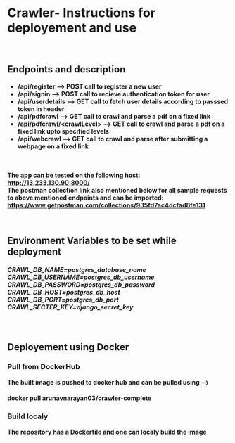 <h1>Crawler- Instructions for deployement and use</h1><br>
<p>
    <span> <h2>Endpoints and description</h2><b></span>
    <table>
    <ul>
        <li>/api/register --> POST call to register a new user</li>
        <li>/api/signin -->  POST call to recieve authentication token for user</li>
        <li>/api/userdetails --> GET call to fetch user details according to passsed token in header</li>
        <li>/api/pdfcrawl --> GET call to crawl and parse a pdf on a fixed link</li>
        <li>/api/pdfcrawl/&#60;crawlLevel&#62; --> GET call to crawl and parse a pdf on a fixed link upto specified  levels</li>
        <li>/api/webcrawl --> GET call to crawl and parse after submitting a webpage on a fixed link</li>
    </ul>
    </table>
    <span>
    </br>The app can be tested on the following host: </br>
    <a href= http://13.233.130.90:8000/ > http://13.233.130.90:8000/</a>
    </span>
    <span>
    </br>The postman collection link also mentioned below for all sample requests to above mentioned endpoints and can be imported: </br>
    <a href= https://www.getpostman.com/collections/935fd7ac4dcfad8fe131 >https://www.getpostman.com/collections/935fd7ac4dcfad8fe131</a>
    </span>

</p></br>
<p>
    <span> <h2>Environment Variables to be set while deployment</h2><b></span>
    <h5>CRAWL_DB_NAME=postgres_database_name</br>
    CRAWL_DB_USERNAME=postgres_db_username</br>
    CRAWL_DB_PASSWORD=postgres_db_password</br>
    CRAWL_DB_HOST=postgres_db_host</br>
    CRAWL_DB_PORT=postgres_db_port</br>
    CRAWL_SECTER_KEY=django_secret_key</br><h5>
</p></br>


<p>
    <span> <h2>Deployement using Docker</h2><b></span>
    <p>
    <span> <h3>Pull from DockerHub</h3><b></span>
    <p>The built image is pushed to docker hub and can be pulled using --> </br><h4> docker pull arunavnarayan03/crawler-complete</h4></p>
    </p>
    <span> <h3>Build localy</h3><b></span>
    <p>The repository has a Dockerfile and one can localy build the image</p></br>
    </p>
</p></br>



